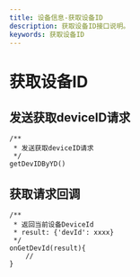```yaml
---
title: 设备信息-获取设备ID
description: 获取设备ID接口说明。
keywords: 获取设备ID
---
```


# 获取设备ID

## 发送获取deviceID请求

```
/**
 * 发送获取deviceID请求
 */
getDevIDByYD()
```

## 获取请求回调

```
/**
 * 返回当前设备DeviceId
 * result: {'devId': xxxx}
 */
onGetDevId(result){
	//
}
```